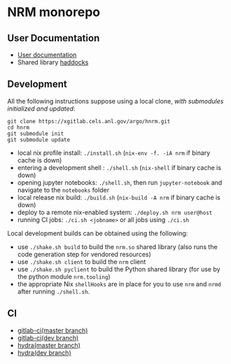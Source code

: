 # NRM monorepo

## User Documentation

- [User documentation](http://hnrm.readthedocs.io)
- Shared library [haddocks](https://hnrm.readthedocs.io/en/latest/_static/haddocks/)

## Development

All the following instructions suppose using a local clone, *with submodules
initialized and updated*:

```
git clone https://xgitlab.cels.anl.gov/argo/hnrm.git
cd hnrm
git submodule init
git submodule update
```

- local nix profile install: `./install.sh` (`nix-env -f. -iA nrm` if binary cache is down)
- entering a development shell : `./shell.sh` (`nix-shell` if binary cache is down)
- opening jupyter notebooks: `./shell.sh`, then run `jupyter-notebook` and navigate to the `notebooks` folder
- local release nix build: `./build.sh` (`nix-build -A nrm` if binary cache is down)
- deploy to a remote nix-enabled system: `./deploy.sh nrm user@host`
- running CI jobs: `./ci.sh <jobname>` or all jobs using `./ci.sh`

Local development builds can be obtained using the following:

- use `./shake.sh build` to build the `nrm.so` shared library (also runs the code generation step for vendored resources)
- use `./shake.sh client` to build the `nrm` client
- use `./shake.sh pyclient` to build the Python shared library (for use by the python module `nrm.tooling`)
- the appropriate Nix `shellHooks` are in place for you to use `nrm` and `nrmd` after running `./shell.sh`.

## CI

- [gitlab-ci(master branch)](https://xgitlab.cels.anl.gov/argo/hnrm/pipelines/master/latest)
- [gitlab-ci(dev branch)](https://xgitlab.cels.anl.gov/argo/hnrm/pipelines/master/latest)
- [hydra(master branch)](http://129.114.24.212/jobset/nrm/master#tabs-jobs)
- [hydra(dev branch)](http://129.114.24.212/jobset/nrm/dev#tabs-jobs)
